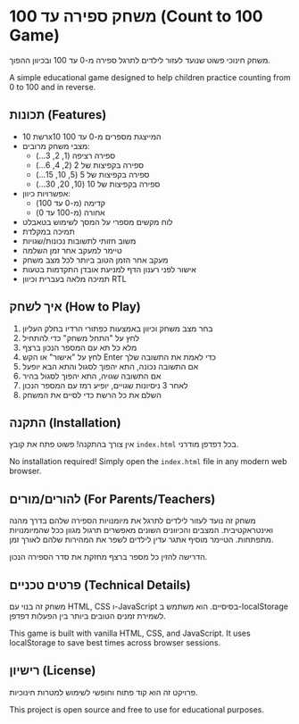 # משחק ספירה עד 100 (Count to 100 Game)

משחק חינוכי פשוט שנועד לעזור לילדים לתרגל ספירה מ-0 עד 100 ובכיוון ההפוך.

A simple educational game designed to help children practice counting from 0 to 100 and in reverse.

## תכונות (Features)

- רשת 10x10 המייצגת מספרים מ-0 עד 100
- מצבי משחק מרובים:
  - ספירה רציפה (1, 2, 3...)
  - ספירה בקפיצות של 2 (2, 4, 6...)
  - ספירה בקפיצות של 5 (5, 10, 15...)
  - ספירה בקפיצות של 10 (10, 20, 30...)
- אפשרויות כיוון:
  - קדימה (מ-0 עד 100)
  - אחורה (מ-100 עד 0)
- לוח מקשים מספרי על המסך לשימוש בטאבלט
- תמיכה במקלדת
- משוב חזותי לתשובות נכונות/שגויות
- טיימר למעקב אחר זמן השלמה
- מעקב אחר הזמן הטוב ביותר לכל מצב משחק
- אישור לפני רענון הדף למניעת אובדן התקדמות בטעות
- תמיכה מלאה בעברית וכיוון RTL

## איך לשחק (How to Play)

1. בחר מצב משחק וכיוון באמצעות כפתורי הרדיו בחלק העליון
2. לחץ על "התחל משחק" כדי להתחיל
3. מלא כל תא עם המספר הנכון ברצף
4. לחץ על "אישור" או הקש Enter כדי לאמת את התשובה שלך
5. אם התשובה נכונה, התא יהפוך לסגול והתא הבא יופעל
6. אם התשובה שגויה, התא יהפוך לסגול בהיר
7. לאחר 3 ניסיונות שגויים, יופיע רמז עם המספר הנכון
8. השלם את כל הרשת כדי לסיים את המשחק

## התקנה (Installation)

אין צורך בהתקנה! פשוט פתח את קובץ `index.html` בכל דפדפן מודרני.

No installation required! Simply open the `index.html` file in any modern web browser.

## להורים/מורים (For Parents/Teachers)

משחק זה נועד לעזור לילדים לתרגל את מיומנויות הספירה שלהם בדרך מהנה ואינטראקטיבית. המצבים והכיוונים השונים מאפשרים תרגול מגוון ככל שהמיומנויות מתפתחות. הטיימר מוסיף אתגר עדין לילדים לשפר את המהירות שלהם לאורך זמן.

הדרישה להזין כל מספר ברצף מחזקת את סדר הספירה הנכון.

## פרטים טכניים (Technical Details)

משחק זה בנוי עם HTML, CSS ו-JavaScript בסיסיים. הוא משתמש ב-localStorage לשמירת זמנים הטובים ביותר בין הפעלות דפדפן.

This game is built with vanilla HTML, CSS, and JavaScript. It uses localStorage to save best times across browser sessions.

## רישיון (License)

פרויקט זה הוא קוד פתוח וחופשי לשימוש למטרות חינוכיות.

This project is open source and free to use for educational purposes.
